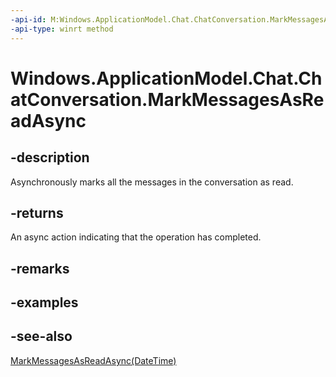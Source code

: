 ```yaml
---
-api-id: M:Windows.ApplicationModel.Chat.ChatConversation.MarkMessagesAsReadAsync
-api-type: winrt method
---
```


<!-- Method syntax
public Windows.Foundation.IAsyncAction MarkMessagesAsReadAsync()
-->

# Windows.ApplicationModel.Chat.ChatConversation.MarkMessagesAsReadAsync

## -description
Asynchronously marks all the messages in the conversation as read.

## -returns
An async action indicating that the operation has completed.

## -remarks

## -examples

## -see-also
[MarkMessagesAsReadAsync(DateTime)](chatconversation_markmessagesasreadasync_2121795134.md)